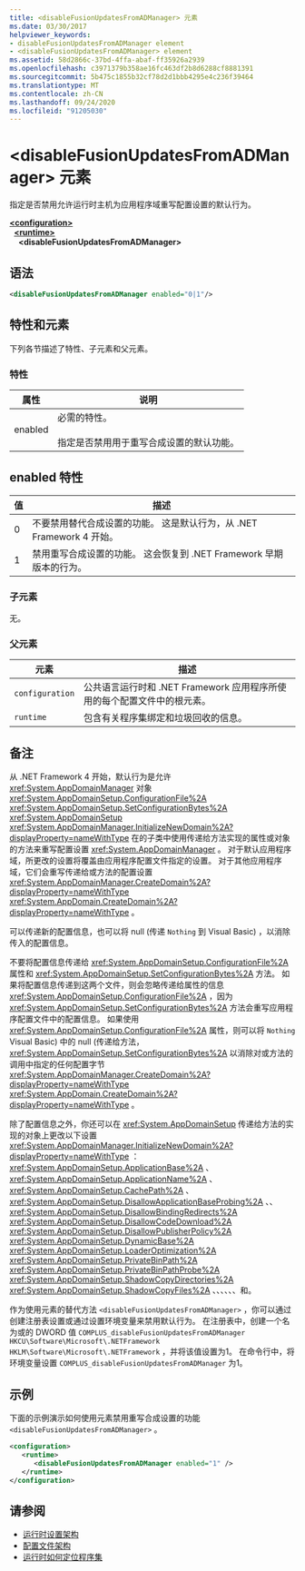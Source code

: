 ```yaml
---
title: <disableFusionUpdatesFromADManager> 元素
ms.date: 03/30/2017
helpviewer_keywords:
- disableFusionUpdatesFromADManager element
- <disableFusionUpdatesFromADManager> element
ms.assetid: 58d2866c-37bd-4ffa-abaf-ff35926a2939
ms.openlocfilehash: c3971379b358ae16fc463df2b8d6288cf8881391
ms.sourcegitcommit: 5b475c1855b32cf78d2d1bbb4295e4c236f39464
ms.translationtype: MT
ms.contentlocale: zh-CN
ms.lasthandoff: 09/24/2020
ms.locfileid: "91205030"
---
```

# <a name="disablefusionupdatesfromadmanager-element"></a>\<disableFusionUpdatesFromADManager> 元素

指定是否禁用允许运行时主机为应用程序域重写配置设置的默认行为。  
  
[**\<configuration>**](../configuration-element.md)\
&nbsp;&nbsp;[**\<runtime>**](runtime-element.md)\
&nbsp;&nbsp;&nbsp;&nbsp;**\<disableFusionUpdatesFromADManager>**  
  
## <a name="syntax"></a>语法  
  
```xml  
<disableFusionUpdatesFromADManager enabled="0|1"/>  
```  
  
## <a name="attributes-and-elements"></a>特性和元素  

 下列各节描述了特性、子元素和父元素。  
  
### <a name="attributes"></a>特性  
  
|属性|说明|  
|---------------|-----------------|  
|enabled|必需的特性。<br /><br /> 指定是否禁用用于重写合成设置的默认功能。|  
  
## <a name="enabled-attribute"></a>enabled 特性  
  
|值|描述|  
|-----------|-----------------|  
|0|不要禁用替代合成设置的功能。 这是默认行为，从 .NET Framework 4 开始。|  
|1|禁用重写合成设置的功能。 这会恢复到 .NET Framework 早期版本的行为。|  
  
### <a name="child-elements"></a>子元素  

 无。  
  
### <a name="parent-elements"></a>父元素  
  
|元素|描述|  
|-------------|-----------------|  
|`configuration`|公共语言运行时和 .NET Framework 应用程序所使用的每个配置文件中的根元素。|  
|`runtime`|包含有关程序集绑定和垃圾回收的信息。|  
  
## <a name="remarks"></a>备注  

 从 .NET Framework 4 开始，默认行为是允许 <xref:System.AppDomainManager> 对象 <xref:System.AppDomainSetup.ConfigurationFile%2A> <xref:System.AppDomainSetup.SetConfigurationBytes%2A> <xref:System.AppDomainSetup> <xref:System.AppDomainManager.InitializeNewDomain%2A?displayProperty=nameWithType> 在的子类中使用传递给方法实现的属性或对象的方法来重写配置设置 <xref:System.AppDomainManager> 。 对于默认应用程序域，所更改的设置将覆盖由应用程序配置文件指定的设置。 对于其他应用程序域，它们会重写传递给或方法的配置设置 <xref:System.AppDomainManager.CreateDomain%2A?displayProperty=nameWithType> <xref:System.AppDomain.CreateDomain%2A?displayProperty=nameWithType> 。  
  
 可以传递新的配置信息，也可以将 null (传递 `Nothing` 到 Visual Basic) ，以消除传入的配置信息。  
  
 不要将配置信息传递给 <xref:System.AppDomainSetup.ConfigurationFile%2A> 属性和 <xref:System.AppDomainSetup.SetConfigurationBytes%2A> 方法。 如果将配置信息传递到这两个文件，则会忽略传递给属性的信息 <xref:System.AppDomainSetup.ConfigurationFile%2A> ，因为 <xref:System.AppDomainSetup.SetConfigurationBytes%2A> 方法会重写应用程序配置文件中的配置信息。 如果使用 <xref:System.AppDomainSetup.ConfigurationFile%2A> 属性，则可以将 `Nothing` Visual Basic) 中的 null (传递给方法， <xref:System.AppDomainSetup.SetConfigurationBytes%2A> 以消除对或方法的调用中指定的任何配置字节 <xref:System.AppDomainManager.CreateDomain%2A?displayProperty=nameWithType> <xref:System.AppDomain.CreateDomain%2A?displayProperty=nameWithType> 。  
  
 除了配置信息之外，你还可以在 <xref:System.AppDomainSetup> 传递给方法的实现的对象上更改以下设置 <xref:System.AppDomainManager.InitializeNewDomain%2A?displayProperty=nameWithType> ： <xref:System.AppDomainSetup.ApplicationBase%2A> 、 <xref:System.AppDomainSetup.ApplicationName%2A> 、 <xref:System.AppDomainSetup.CachePath%2A> 、 <xref:System.AppDomainSetup.DisallowApplicationBaseProbing%2A> 、、 <xref:System.AppDomainSetup.DisallowBindingRedirects%2A> <xref:System.AppDomainSetup.DisallowCodeDownload%2A> <xref:System.AppDomainSetup.DisallowPublisherPolicy%2A> <xref:System.AppDomainSetup.DynamicBase%2A> <xref:System.AppDomainSetup.LoaderOptimization%2A> <xref:System.AppDomainSetup.PrivateBinPath%2A> <xref:System.AppDomainSetup.PrivateBinPathProbe%2A> <xref:System.AppDomainSetup.ShadowCopyDirectories%2A> <xref:System.AppDomainSetup.ShadowCopyFiles%2A> 、、、、、、和。  
  
 作为使用元素的替代方法 `<disableFusionUpdatesFromADManager>` ，你可以通过创建注册表设置或通过设置环境变量来禁用默认行为。 在注册表中，创建一个名为或的 DWORD 值 `COMPLUS_disableFusionUpdatesFromADManager` `HKCU\Software\Microsoft\.NETFramework` `HKLM\Software\Microsoft\.NETFramework` ，并将该值设置为1。 在命令行中，将环境变量设置 `COMPLUS_disableFusionUpdatesFromADManager` 为1。  
  
## <a name="example"></a>示例  

 下面的示例演示如何使用元素禁用重写合成设置的功能 `<disableFusionUpdatesFromADManager>` 。  
  
```xml  
<configuration>  
   <runtime>  
      <disableFusionUpdatesFromADManager enabled="1" />  
   </runtime>  
</configuration>  
```  
  
## <a name="see-also"></a>请参阅

- [运行时设置架构](index.md)
- [配置文件架构](../index.md)
- [运行时如何定位程序集](../../../deployment/how-the-runtime-locates-assemblies.md)
